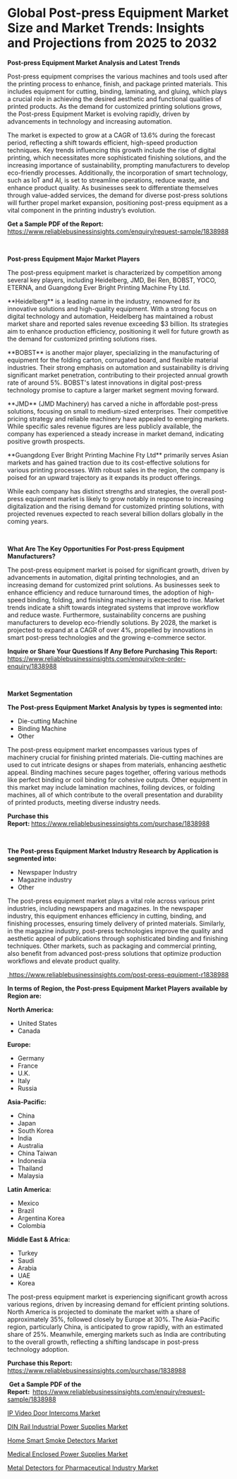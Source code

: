 <p><h1>Global Post-press Equipment Market Size and Market Trends: Insights and Projections from 2025 to 2032</h1></p><p><strong>Post-press Equipment Market Analysis and Latest Trends</strong></p>
<p><p>Post-press equipment comprises the various machines and tools used after the printing process to enhance, finish, and package printed materials. This includes equipment for cutting, binding, laminating, and gluing, which plays a crucial role in achieving the desired aesthetic and functional qualities of printed products. As the demand for customized printing solutions grows, the Post-press Equipment Market is evolving rapidly, driven by advancements in technology and increasing automation.</p><p>The market is expected to grow at a CAGR of 13.6% during the forecast period, reflecting a shift towards efficient, high-speed production techniques. Key trends influencing this growth include the rise of digital printing, which necessitates more sophisticated finishing solutions, and the increasing importance of sustainability, prompting manufacturers to develop eco-friendly processes. Additionally, the incorporation of smart technology, such as IoT and AI, is set to streamline operations, reduce waste, and enhance product quality. As businesses seek to differentiate themselves through value-added services, the demand for diverse post-press solutions will further propel market expansion, positioning post-press equipment as a vital component in the printing industry’s evolution.</p></p>
<p><strong>Get a Sample PDF of the Report:&nbsp;</strong> <a href="https://www.reliablebusinessinsights.com/enquiry/request-sample/1838988?utm_campaign=101&utm_medium=2&utm_source=Github&utm_content=ia&utm_term=12042025&utm_id=post-press-equipment">https://www.reliablebusinessinsights.com/enquiry/request-sample/1838988</a></p>
<p>&nbsp;</p>
<p><strong>Post-press Equipment Major Market Players</strong></p>
<p><p>The post-press equipment market is characterized by competition among several key players, including Heidelberg, JMD, Bei Ren, BOBST, YOCO, ETERNA, and Guangdong Ever Bright Printing Machine Fty Ltd. </p><p>**Heidelberg** is a leading name in the industry, renowned for its innovative solutions and high-quality equipment. With a strong focus on digital technology and automation, Heidelberg has maintained a robust market share and reported sales revenue exceeding $3 billion. Its strategies aim to enhance production efficiency, positioning it well for future growth as the demand for customized printing solutions rises.</p><p>**BOBST** is another major player, specializing in the manufacturing of equipment for the folding carton, corrugated board, and flexible material industries. Their strong emphasis on automation and sustainability is driving significant market penetration, contributing to their projected annual growth rate of around 5%. BOBST's latest innovations in digital post-press technology promise to capture a larger market segment moving forward.</p><p>**JMD** (JMD Machinery) has carved a niche in affordable post-press solutions, focusing on small to medium-sized enterprises. Their competitive pricing strategy and reliable machinery have appealed to emerging markets. While specific sales revenue figures are less publicly available, the company has experienced a steady increase in market demand, indicating positive growth prospects.</p><p>**Guangdong Ever Bright Printing Machine Fty Ltd** primarily serves Asian markets and has gained traction due to its cost-effective solutions for various printing processes. With robust sales in the region, the company is poised for an upward trajectory as it expands its product offerings.</p><p>While each company has distinct strengths and strategies, the overall post-press equipment market is likely to grow notably in response to increasing digitalization and the rising demand for customized printing solutions, with projected revenues expected to reach several billion dollars globally in the coming years.</p></p>
<p>&nbsp;</p>
<p><strong>What Are The Key Opportunities For Post-press Equipment Manufacturers?</strong></p>
<p><p>The post-press equipment market is poised for significant growth, driven by advancements in automation, digital printing technologies, and an increasing demand for customized print solutions. As businesses seek to enhance efficiency and reduce turnaround times, the adoption of high-speed binding, folding, and finishing machinery is expected to rise. Market trends indicate a shift towards integrated systems that improve workflow and reduce waste. Furthermore, sustainability concerns are pushing manufacturers to develop eco-friendly solutions. By 2028, the market is projected to expand at a CAGR of over 4%, propelled by innovations in smart post-press technologies and the growing e-commerce sector.</p></p>
<p><strong>Inquire or Share Your Questions If Any Before Purchasing This Report:</strong> <a href="https://www.reliablebusinessinsights.com/enquiry/pre-order-enquiry/1838988?utm_campaign=101&utm_medium=2&utm_source=Github&utm_content=ia&utm_term=12042025&utm_id=post-press-equipment">https://www.reliablebusinessinsights.com/enquiry/pre-order-enquiry/1838988</a></p>
<p>&nbsp;</p>
<p><strong>Market Segmentation</strong></p>
<p><strong>The Post-press Equipment Market Analysis by types is segmented into:</strong></p>
<p><ul><li>Die-cutting Machine</li><li>Binding Machine</li><li>Other</li></ul></p>
<p><p>The post-press equipment market encompasses various types of machinery crucial for finishing printed materials. Die-cutting machines are used to cut intricate designs or shapes from materials, enhancing aesthetic appeal. Binding machines secure pages together, offering various methods like perfect binding or coil binding for cohesive outputs. Other equipment in this market may include lamination machines, foiling devices, or folding machines, all of which contribute to the overall presentation and durability of printed products, meeting diverse industry needs.</p></p>
<p><strong>Purchase this Report:&nbsp;</strong><a href="https://www.reliablebusinessinsights.com/purchase/1838988?utm_campaign=101&utm_medium=2&utm_source=Github&utm_content=ia&utm_term=12042025&utm_id=post-press-equipment">https://www.reliablebusinessinsights.com/purchase/1838988</a></p>
<p>&nbsp;</p>
<p><strong>The Post-press Equipment Market Industry Research by Application is segmented into:</strong></p>
<p><ul><li>Newspaper Industry</li><li>Magazine industry</li><li>Other</li></ul></p>
<p><p>The post-press equipment market plays a vital role across various print industries, including newspapers and magazines. In the newspaper industry, this equipment enhances efficiency in cutting, binding, and finishing processes, ensuring timely delivery of printed materials. Similarly, in the magazine industry, post-press technologies improve the quality and aesthetic appeal of publications through sophisticated binding and finishing techniques. Other markets, such as packaging and commercial printing, also benefit from advanced post-press solutions that optimize production workflows and elevate product quality.</p></p>
<p><a href="https://www.reliablebusinessinsights.com/post-press-equipment-r1838988?utm_campaign=101&utm_medium=2&utm_source=Github&utm_content=ia&utm_term=12042025&utm_id=post-press-equipment">&nbsp;https://www.reliablebusinessinsights.com/post-press-equipment-r1838988</a></p>
<p><strong>In terms of Region, the Post-press Equipment Market Players available by Region are:</strong></p>
<p>
    <p> <strong> North America: </strong>
        <ul>
            <li>United States</li>
            <li>Canada</li>
        </ul>
        </p> 
    <p> <strong> Europe: </strong>
        <ul>
            <li>Germany</li>
            <li>France</li>
            <li>U.K.</li>
            <li>Italy</li>
            <li>Russia</li>
        </ul>
        </p> 
    <p> <strong> Asia-Pacific: </strong>
        <ul>
            <li>China</li>
            <li>Japan</li>
            <li>South Korea</li>
            <li>India</li>
            <li>Australia</li>
            <li>China Taiwan</li>
            <li>Indonesia</li>
            <li>Thailand</li>
            <li>Malaysia</li>
        </ul>
        </p> 
    <p> <strong> Latin America: </strong>
        <ul>
            <li>Mexico</li>
            <li>Brazil</li>
            <li>Argentina Korea</li>
            <li>Colombia</li>
        </ul>
        </p> 
    <p> <strong> Middle East & Africa: </strong>
        <ul>
            <li>Turkey</li>
            <li>Saudi</li>
            <li>Arabia</li>
            <li>UAE</li>
            <li>Korea</li>
        </ul>
    </p>
    </p>
<p><p>The post-press equipment market is experiencing significant growth across various regions, driven by increasing demand for efficient printing solutions. North America is projected to dominate the market with a share of approximately 35%, followed closely by Europe at 30%. The Asia-Pacific region, particularly China, is anticipated to grow rapidly, with an estimated share of 25%. Meanwhile, emerging markets such as India are contributing to the overall growth, reflecting a shifting landscape in post-press technology adoption.</p></p>
<p><strong>Purchase this Report: </strong><a href="https://www.reliablebusinessinsights.com/purchase/1838988?utm_campaign=101&utm_medium=2&utm_source=Github&utm_content=ia&utm_term=12042025&utm_id=post-press-equipment">https://www.reliablebusinessinsights.com/purchase/1838988</a></p>
<p>&nbsp;<strong>Get a Sample PDF of the Report:&nbsp;&nbsp;</strong><a href="https://www.reliablebusinessinsights.com/enquiry/request-sample/1838988?utm_campaign=101&utm_medium=2&utm_source=Github&utm_content=ia&utm_term=12042025&utm_id=post-press-equipment">https://www.reliablebusinessinsights.com/enquiry/request-sample/1838988</a></p>
<p><strong></strong></p>
<p><p><a href="https://github.com/iperitvik8/Market-Research-Report-List-1/blob/main/ip-video-door-intercoms-market.md?utm_campaign=101&utm_medium=2&utm_source=Github&utm_content=ia&utm_term=12042025&utm_id=post-press-equipment">IP Video Door Intercoms Market</a></p><p><a href="https://github.com/kadutjoelly83/Market-Research-Report-List-1/blob/main/din-rail-industrial-power-supplies-market.md?utm_campaign=101&utm_medium=2&utm_source=Github&utm_content=ia&utm_term=12042025&utm_id=post-press-equipment">DIN Rail Industrial Power Supplies Market</a></p><p><a href="https://github.com/shimweummul/Market-Research-Report-List-1/blob/main/home-smart-smoke-detectors-market.md?utm_campaign=101&utm_medium=2&utm_source=Github&utm_content=ia&utm_term=12042025&utm_id=post-press-equipment">Home Smart Smoke Detectors Market</a></p><p><a href="https://github.com/snaikraso/Market-Research-Report-List-1/blob/main/medical-enclosed-power-supplies-market.md?utm_campaign=101&utm_medium=2&utm_source=Github&utm_content=ia&utm_term=12042025&utm_id=post-press-equipment">Medical Enclosed Power Supplies Market</a></p><p><a href="https://github.com/frodanlert/Market-Research-Report-List-1/blob/main/metal-detectors-for-pharmaceutical-industry-market.md?utm_campaign=101&utm_medium=2&utm_source=Github&utm_content=ia&utm_term=12042025&utm_id=post-press-equipment">Metal Detectors for Pharmaceutical Industry Market</a></p></p>
